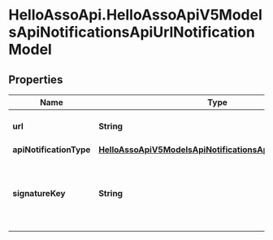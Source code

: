 # HelloAssoApi.HelloAssoApiV5ModelsApiNotificationsApiUrlNotificationModel

## Properties

Name | Type | Description | Notes
------------ | ------------- | ------------- | -------------
**url** | **String** | The notification Url | [optional] 
**apiNotificationType** | [**HelloAssoApiV5ModelsApiNotificationsApiNotificationType**](HelloAssoApiV5ModelsApiNotificationsApiNotificationType.md) |  | [optional] 
**signatureKey** | **String** | Signature Key : allows you to verify the authenticity of notifications | [optional] 


